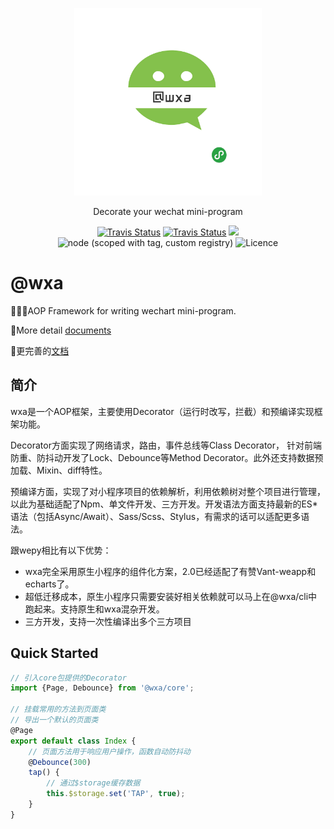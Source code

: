 <p align="center">
    <a href="https://genuifx.github.io/wxa-doc/">
        <img src="./wxa-logo.png" width="300" height="300" />
    </a>
</p>

<p align="center">
    Decorate your wechat mini-program
</p>

<p align="center">
  <a href="https://travis-ci.org/wxajs/wxa"><img alt="Travis Status" src="https://travis-ci.org/wxajs/wxa.svg?branch=master"></a>
  <a href="https://dev.azure.com/genuifx/wxa/_build?definitionId=1"><img alt="Travis Status" src="https://dev.azure.com/genuifx/wxa/_apis/build/status/wxajs.wxa?branchName=master"></a>
  <a href="https://codecov.io/gh/wxajs/wxa">
    <img src="https://codecov.io/gh/wxajs/wxa/branch/master/graph/badge.svg" />
  </a>
  <img alt="node (scoped with tag, custom registry)" src="https://img.shields.io/badge/node-%3E%3D%208.15.0-brightgreen.svg?maxAge=2592000" />
  <img alt="Licence" src="https://img.shields.io/npm/l/@wxa/core.svg" />
</p>

# @wxa

:tada::tada::tada:AOP Framework for writing wechart mini-program.

:100:More detail [documents](https://wxajs.github.io/wxa/)

:100:更完善的[文档](https://wxajs.github.io/wxa/)

## 简介

wxa是一个AOP框架，主要使用Decorator（运行时改写，拦截）和预编译实现框架功能。

Decorator方面实现了网络请求，路由，事件总线等Class Decorator， 针对前端防重、防抖动开发了Lock、Debounce等Method Decorator。此外还支持数据预加载、Mixin、diff特性。

预编译方面，实现了对小程序项目的依赖解析，利用依赖树对整个项目进行管理，以此为基础适配了Npm、单文件开发、三方开发。开发语法方面支持最新的ES*语法（包括Async/Await）、Sass/Scss、Stylus，有需求的话可以适配更多语法。

跟wepy相比有以下优势：
- wxa完全采用原生小程序的组件化方案，2.0已经适配了有赞Vant-weapp和echarts了。
- 超低迁移成本，原生小程序只需要安装好相关依赖就可以马上在@wxa/cli中跑起来。支持原生和wxa混杂开发。
- 三方开发，支持一次性编译出多个三方项目

## Quick Started

```javascript
// 引入core包提供的Decorator
import {Page, Debounce} from '@wxa/core';

// 挂载常用的方法到页面类
// 导出一个默认的页面类
@Page
export default class Index { 
    // 页面方法用于响应用户操作，函数自动防抖动
    @Debounce(300)
    tap() {
        // 通过$storage缓存数据
        this.$storage.set('TAP', true);
    }
}
```